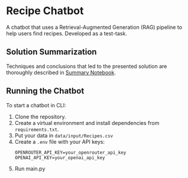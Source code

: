 # Recipe Chatbot

A chatbot that uses a Retrieval-Augmented Generation (RAG) pipeline to help users find recipes. Developed as a test-task. 

## Solution Summarization
Techniques and conclusions that led to the presented solution are thoroughly described in [Summary Notebook](https://github.com/anyaachan/recipe-chatbot/blob/main/notebooks/summary.ipynb).

## Running the Chatbot
To start a chatbot in CLI:

1. Clone the repository.
2. Create a virtual environment and install dependencies from ```requirements.txt```.
3. Put your data in `data/input/Recipes.csv`
3. Create a `.env` file with your API keys:
   ```
   OPENROUTER_API_KEY=your_openrouter_api_key
   OPENAI_API_KEY=your_openai_api_key
   ```
4. Run main.py
